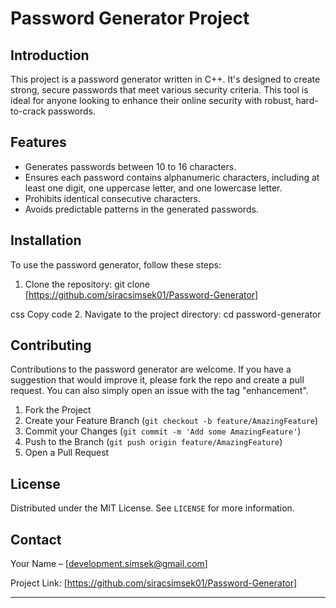 # Password Generator Project

## Introduction
This project is a password generator written in C++. It's designed to create strong, secure passwords that meet various security criteria. This tool is ideal for anyone looking to enhance their online security with robust, hard-to-crack passwords.

## Features
- Generates passwords between 10 to 16 characters.
- Ensures each password contains alphanumeric characters, including at least one digit, one uppercase letter, and one lowercase letter.
- Prohibits identical consecutive characters.
- Avoids predictable patterns in the generated passwords.

## Installation
To use the password generator, follow these steps:

1. Clone the repository:
git clone [https://github.com/siracsimsek01/Password-Generator]

css
Copy code
2. Navigate to the project directory:
cd password-generator


## Contributing
Contributions to the password generator are welcome. If you have a suggestion that would improve it, please fork the repo and create a pull request. You can also simply open an issue with the tag "enhancement".

1. Fork the Project
2. Create your Feature Branch (`git checkout -b feature/AmazingFeature`)
3. Commit your Changes (`git commit -m 'Add some AmazingFeature'`)
4. Push to the Branch (`git push origin feature/AmazingFeature`)
5. Open a Pull Request

## License
Distributed under the MIT License. See `LICENSE` for more information.

## Contact
Your Name – [development.simsek@gmail.com]

Project Link: [https://github.com/siracsimsek01/Password-Generator]

---
